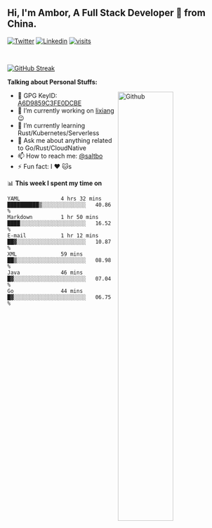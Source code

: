 ## Hi, I'm Ambor, A Full Stack Developer 🚀 from China.

[![Twitter](https://img.shields.io/badge/-saltbo-1ca0f1?style=flat&logo=twitter&logoColor=white)](https://twitter.com/rdsaltbo)
[![Linkedin](https://img.shields.io/badge/-saltbo-blue?style=flat&logo=Linkedin&logoColor=white)](https://www.linkedin.com/in/saltbo/)
[![visits](https://visitor.vercel.app/page/saltbo?color=light-green)](https://github.com/saltbo/)

&nbsp;  

[![GitHub Streak](http://github-readme-streak-stats.herokuapp.com?user=saltbo&hide_border=true&date_format=M%20j%5B%2C%20Y%5D)](https://git.io/streak-stats)

**Talking about Personal Stuffs:**
<!-- Any image aligned to the right. Beware the width  -->
<img width="50%" align="right" alt="Github" src="https://raw.githubusercontent.com/saltbo/saltbo/master/images/git-header.svg" />

- 🤘 GPG KeyID: [A6D9859C3FE0DCBE](https://saltbo.cn/pgp_keys.asc)
- 🔭 I’m currently working on [lixiang](https://www.lixiang.com/) :wink:
- 🌱 I’m currently learning Rust/Kubernetes/Serverless
- 💬 Ask me about anything related to Go/Rust/CloudNative
- 📫 How to reach me: [@saltbo](https://twitter.com/rdsaltbo)
- ⚡ Fun fact: I :heart: :cat:s


📊 **This week I spent my time on**
<!--START_SECTION:waka-->

```text
YAML             4 hrs 32 mins   ██████████▒░░░░░░░░░░░░░░   40.86 %
Markdown         1 hr 50 mins    ████░░░░░░░░░░░░░░░░░░░░░   16.52 %
E-mail           1 hr 12 mins    ██▓░░░░░░░░░░░░░░░░░░░░░░   10.87 %
XML              59 mins         ██▒░░░░░░░░░░░░░░░░░░░░░░   08.98 %
Java             46 mins         █▓░░░░░░░░░░░░░░░░░░░░░░░   07.04 %
Go               44 mins         █▓░░░░░░░░░░░░░░░░░░░░░░░   06.75 %
```

<!--END_SECTION:waka-->
